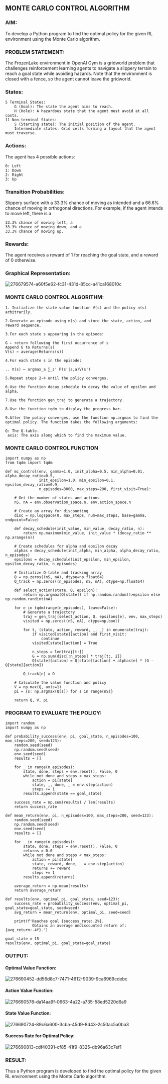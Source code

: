 ## MONTE CARLO CONTROL ALGORITHM
### AIM:

To develop a Python program to find the optimal policy for the given RL environment using the Monte Carlo algorithm.

### PROBLEM STATEMENT:

The FrozenLake environment in OpenAI Gym is a gridworld problem that challenges reinforcement learning agents to navigate a slippery terrain to reach a goal state while avoiding hazards. Note that the environment is closed with a fence, so the agent cannot leave the gridworld.

### States:

    5 Terminal States:
        G (Goal): The state the agent aims to reach.
        H (Hole): A hazardous state that the agent must avoid at all costs.
    11 Non-terminal States:
        S (Starting state): The initial position of the agent.
        Intermediate states: Grid cells forming a layout that the agent must traverse.

### Actions:

The agent has 4 possible actions:

    0: Left
    1: Down
    2: Right
    3: Up

### Transition Probabilities:

Slippery surface with a 33.3% chance of moving as intended and a 66.6% chance of moving in orthogonal directions. For example, if the agent intends to move left, there is a

    33.3% chance of moving left, a
    33.3% chance of moving down, and a
    33.3% chance of moving up.

### Rewards:

The agent receives a reward of 1 for reaching the goal state, and a reward of 0 otherwise.
### Graphical Representation:
![276679574-a60f5e62-fc31-431d-85cc-a41ca168010c](https://github.com/lisianathiruselvan/monte-carlo-control/assets/119389971/3934c70b-a00e-48bd-98bc-f0dbd0ccf9ac)

### MONTE CARLO CONTROL ALGORITHM:

    1. Initialize the state value function V(s) and the policy π(s) arbitrarily.

    2.Generate an episode using π(s) and store the state, action, and reward sequence.

    3.For each state s appearing in the episode:

    G ← return following the first occurrence of s
    Append G to Returns(s)
    V(s) ← average(Returns(s))

    4.For each state s in the episode:

    .. π(s) ← argmax_a ∑_s' P(s'|s,a)V(s')

    5.Repeat steps 2-4 until the policy converges.

    6.Use the function decay_schedule to decay the value of epsilon and alpha.

    7.Use the function gen_traj to generate a trajectory.

    8.Use the function tqdm to display the progress bar.

    9.After the policy converges, use the function np.argmax to find the optimal policy. The function takes the following arguments:

    Q: The Q-table.
     axis: The axis along which to find the maximum value.

### MONTE CARLO CONTROL FUNCTION
```
import numpy as np
from tqdm import tqdm

def mc_control(env, gamma=1.0, init_alpha=0.5, min_alpha=0.01, alpha_decay_ratio=0.5,
               init_epsilon=1.0, min_epsilon=0.1, epsilon_decay_ratio=0.9,
               n_episodes=3000, max_steps=200, first_visit=True):

    # Get the number of states and actions
    nS, nA = env.observation_space.n, env.action_space.n

    # Create an array for discounting
    disc = np.logspace(0, max_steps, num=max_steps, base=gamma, endpoint=False)

    def decay_schedule(init_value, min_value, decay_ratio, n):
        return np.maximum(min_value, init_value * (decay_ratio ** np.arange(n))

    # Create schedules for alpha and epsilon decay
    alphas = decay_schedule(init_alpha, min_alpha, alpha_decay_ratio, n_episodes)
    epsilons = decay_schedule(init_epsilon, min_epsilon, epsilon_decay_ratio, n_episodes)

    # Initialize Q-table and tracking array
    Q = np.zeros((nS, nA), dtype=np.float64)
    Q_track = np.zeros((n_episodes, nS, nA), dtype=np.float64)

    def select_action(state, Q, epsilon):
        return np.argmax(Q[state]) if np.random.random()>epsilon else np.random.randint(nA)

    for e in tqdm(range(n_episodes), leave=False):
        # Generate a trajectory
        traj = gen_traj(select_action, Q, epsilons[e], env, max_steps)
        visited = np.zeros((nS, nA), dtype=np.bool)

        for t, (state, action, reward, _, _) in enumerate(traj):
            if visited[state][action] and first_visit:
                continue
            visited[state][action] = True

            n_steps = len(traj[t:])
            G = np.sum(disc[:n_steps] * traj[t:, 2])
            Q[state][action] = Q[state][action] + alphas[e] * (G - Q[state][action])

        Q_track[e] = Q

    # Calculate the value function and policy
    V = np.max(Q, axis=1)
    pi = {s: np.argmax(Q[s]) for s in range(nS)}

    return Q, V, pi
```
### PROGRAM TO EVALUATE THE POLICY:
```
import random
import numpy as np

def probability_success(env, pi, goal_state, n_episodes=100, max_steps=200, seed=123):
    random.seed(seed)
    np.random.seed(seed)
    env.seed(seed)
    results = []

    for _ in range(n_episodes):
        state, done, steps = env.reset(), False, 0
        while not done and steps < max_steps:
            action = pi[state]
            state, _, done, _ = env.step(action)
            steps += 1
        results.append(state == goal_state)

    success_rate = np.sum(results) / len(results)
    return success_rate

def mean_return(env, pi, n_episodes=100, max_steps=200, seed=123):
    random.seed(seed)
    np.random.seed(seed)
    env.seed(seed)
    results = []

    for _ in range(n_episodes):
        state, done, steps = env.reset(), False, 0
        returns = 0.0
        while not done and steps < max_steps:
            action = pi[state]
            state, reward, done, _ = env.step(action)
            returns += reward
            steps += 1
        results.append(returns)

    average_return = np.mean(results)
    return average_return

def results(env, optimal_pi, goal_state, seed=123):
    success_rate = probability_success(env, optimal_pi, goal_state=goal_state, seed=seed)
    avg_return = mean_return(env, optimal_pi, seed=seed)
    
    print(f'Reaches goal {success_rate:.2%}. 
  			Obtains an average undiscounted return of: {avg_return:.4f}.')

goal_state = 15
results(env, optimal_pi, goal_state=goal_state)
```
### OUTPUT:
#### Optimal Value Function:

![276690452-dd56d8c7-7471-4612-9039-9ca6969cdebc](https://github.com/lisianathiruselvan/monte-carlo-control/assets/119389971/24e7c71e-fe6e-4357-b01a-dfbc86e27fc0)

#### Action Value Function:

![276690578-da14aa9f-0663-4a22-a735-58ed5220d6a9](https://github.com/lisianathiruselvan/monte-carlo-control/assets/119389971/c31fce32-3861-49d0-870d-11be723987fb)

#### State Value Function:

![276690724-89c6a600-3cba-45d9-8d43-2c50ac5a0ba3](https://github.com/lisianathiruselvan/monte-carlo-control/assets/119389971/d46223d8-6e77-4661-b332-a1fd521efdb2)

#### Success Rate for Optimal Policy:

![276690813-cdf40391-cf85-41f9-8325-db96a63c7ef1](https://github.com/lisianathiruselvan/monte-carlo-control/assets/119389971/da31dca8-d530-42a0-8385-4e6f2998abe5)

### RESULT:

Thus a Python program is developed to find the optimal policy for the given RL environment using the Monte Carlo algorithm.
